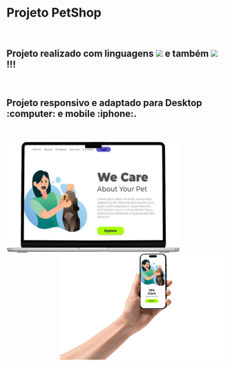 <h1>Projeto PetShop</h1>
<br>
<h2>Projeto realizado com linguagens <img src="https://img.shields.io/badge/HTML5-E34F26?style=for-the-badge&logo=html5&logoColor=white"> e também <img src="https://img.shields.io/badge/CSS-239120?&style=for-the-badge&logo=css3&logoColor=white"> !!!</h2>
<br>
<h2>Projeto responsivo e adaptado para Desktop :computer: e mobile :iphone:.</h2 />
<br>
<br>
<img width="400" align="left" src="https://github.com/Rafaell-SSouza/PetShop/blob/main/img/Desktop.png?raw=true" />
<img width="380" align="right" src="https://github.com/Rafaell-SSouza/PetShop/blob/main/img/HandMobile.png?raw=true" />

